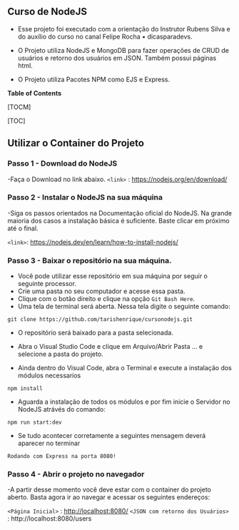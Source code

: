 ## Curso de NodeJS

- Esse projeto foi executado com a orientação do Instrutor Rubens Silva e do auxílio do curso no canal Felipe Rocha • dicasparadevs.

- O Projeto utiliza NodeJS e MongoDB para fazer operações de CRUD de usuários e retorno dos usuários em JSON. Também possui páginas html.
- O Projeto utiliza Pacotes NPM como EJS e Express.

**Table of Contents**

[TOCM]

[TOC]

## Utilizar o Container do Projeto

### Passo 1 - Download do NodeJS

-Faça o Download no link abaixo.
`<link>` : <https://nodejs.org/en/download/>

### Passo 2 - Instalar o NodeJS na sua máquina

-Siga os passos orientados na Documentação oficial do NodeJS. Na grande maioria dos casos a instalação básica é suficiente. Baste clicar em próximo até o final.

`<link>`: https://nodejs.dev/en/learn/how-to-install-nodejs/

### Passo 3 - Baixar o repositório na sua máquina.

- Você pode utilizar esse repositório em sua máquina por seguir o seguinte processor.
- Crie uma pasta no seu computador e acesse essa pasta.
- Clique com o botão direito e clique na opção `Git Bash Here`.
- Uma tela de terminal será aberta. Nessa tela digite o seguinte comando:

`git clone https://github.com/tarishenrique/cursonodejs.git`

- O repositório será baixado para a pasta selecionada.

- Abra o Visual Studio Code e clique em Arquivo/Abrir Pasta ... e selecione a pasta do projeto.

- Ainda dentro do Visual Code, abra o Terminal e execute a instalação dos módulos necessarios

`npm install`

- Aguarda a instalação de todos os módulos e por fim inicie o Servidor no NodeJS atrávés do comando:

`npm run start:dev`

- Se tudo acontecer corretamente a seguintes mensagem deverá aparecer no terminar

`Rodando com Express na porta 8080!`

### Passo 4 - Abrir o projeto no navegador

-A partir desse momento você deve estar com o container do projeto aberto. Basta agora ir ao navegar e acessar os seguintes endereços:

`<Página Inicial>` : <http://localhost:8080/>
`<JSON com retorno dos Usuários>` : http://localhost:8080/users

